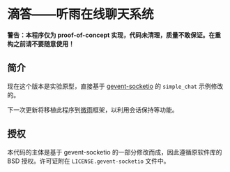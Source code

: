 # 滴答——听雨在线聊天系统

**警告：本程序仅为 proof-of-concept 实现，代码未清理，质量不敢保证。在重构之前请不要随意使用！**


## 简介

现在这个版本是实验原型，直接基于 [gevent-socketio](https://github.com/abourget/gevent-socketio/) 的 `simple_chat` 示例修改的。

下一次更新将移植此程序到[微雨](https://github.com/xen0n/weiyu/)框架，以利用会话保持等功能。


## 授权

本代码的主体是基于 gevent-socketio 的一部分修改而成，因此遵循原软件库的 BSD 授权。许可证附在 `LICENSE.gevent-socketio` 文件中。


<!-- vim:set ai et ts=4 sw=4 sts=4 fenc=utf-8: -->
